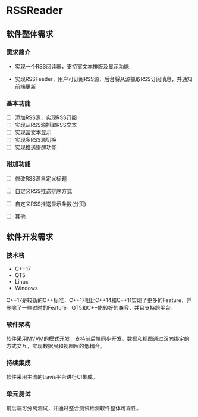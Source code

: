 # RSSReader

## 软件整体需求

### 需求简介

- 实现一个RSS阅读器，支持富文本排版及显示功能

- 实现RSSFeeder，用户可订阅RSS源，后台将从源抓取RSS订阅消息，并通知前端更新

### 基本功能

- [ ] 添加RSS源，实现RSS订阅
- [ ] 实现从RSS源抓取RSS文本
- [ ] 实现富文本显示
- [ ] 实现多RSS源切换
- [ ] 实现推送提醒功能

### 附加功能

- [ ] 修改RSS源自定义标题
- [ ] 自定义RSS推送排序方式
- [ ] 自定义RSS推送显示条数(分页)
- [ ] 其他


## 软件开发需求

### 技术栈

+ C++17
+ QT5
+ Linux
+ Windows

C++17是较新的C++标准，C++17相比C++14和C++11实现了更多的Feature，并删除了一些过时的Feature。QT5和C++能较好的兼容，并且支持跨平台。

### 软件架构

软件采用[MVVM](https://en.wikipedia.org/wiki/Model%E2%80%93view%E2%80%93viewmodel)的模式开发，支持前后端同步开发。数据和视图通过双向绑定的方式交互，实现数据层和视图层的低耦合。

### 持续集成

软件采用主流的travis平台进行CI集成。

### 单元测试

前后端可分离测试，并通过整合测试检测软件整体可靠性。